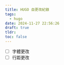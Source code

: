 ```yaml
---
title: HUGO 自更改紀錄
tags:
  - hugo
date: 2024-11-27 22:56:26
draft: true
tldr: 
toc: false
---
```

- [ ] 字體更改
- [ ] 行距更改